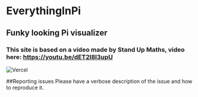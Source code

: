 # EverythingInPi
## Funky looking Pi visualizer

### This site is based on a video made by Stand Up Maths, video here: https://youtu.be/dET2l8l3upU

![Vercel](https://vercelbadge.vercel.app/api/EnZon3/EverythingInPi)

##Reporting issues
Please have a verbose description of the issue and how to reproduce it.
